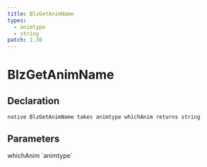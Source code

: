```yaml
---
title: BlzGetAnimName
types:
  - animtype
  - string
patch: 1.30
---
```


# BlzGetAnimName

## Declaration

```
native BlzGetAnimName takes animtype whichAnim returns string
```

## Parameters
<dl>
  <dt>whichAnim `animtype`</dt>
  <dd></dd>
</dl>
